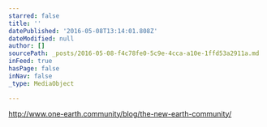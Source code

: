 ```yaml
---
starred: false
title: ''
datePublished: '2016-05-08T13:14:01.808Z'
dateModified: null
author: []
sourcePath: _posts/2016-05-08-f4c78fe0-5c9e-4cca-a10e-1ffd53a2911a.md
inFeed: true
hasPage: false
inNav: false
_type: MediaObject

---
```

http://www.one-earth.community/blog/the-new-earth-community/